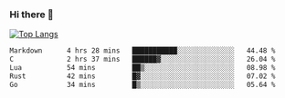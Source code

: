 ### Hi there 👋

<!--
**3Xpl0it3r/3Xpl0it3r** is a ✨ _special_ ✨ repository because its `README.md` (this file) appears on your GitHub profile.

Here are some ideas to get you started:

- 🔭 I’m currently working on ...
- 🌱 I’m currently learning ...
- 👯 I’m looking to collaborate on ...
- 🤔 I’m looking for help with ...
- 💬 Ask me about ...
- 📫 How to reach me: ...
- 😄 Pronouns: ...
- ⚡ Fun fact: ...
-->


[![Top Langs](https://github-readme-stats.vercel.app/api/top-langs/?username=3Xpl0it3r&layout=compact)](https://github.com/3Xpl0it3r/3Xpl0it3r)

<!--START_SECTION:waka-->

```txt
Markdown      4 hrs 28 mins   ███████████░░░░░░░░░░░░░░   44.48 %
C             2 hrs 37 mins   ██████▓░░░░░░░░░░░░░░░░░░   26.04 %
Lua           54 mins         ██▒░░░░░░░░░░░░░░░░░░░░░░   08.98 %
Rust          42 mins         █▓░░░░░░░░░░░░░░░░░░░░░░░   07.02 %
Go            34 mins         █▒░░░░░░░░░░░░░░░░░░░░░░░   05.64 %
```

<!--END_SECTION:waka-->
